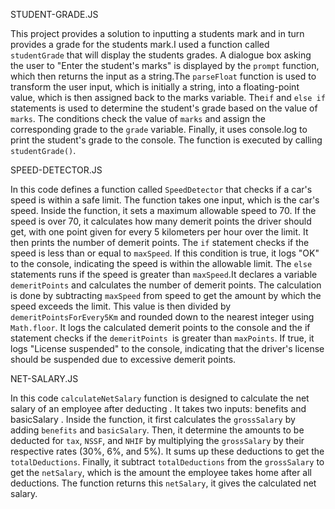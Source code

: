 STUDENT-GRADE.JS

This project provides a solution to inputting a students mark and in turn provides a grade for the students mark.I used a function called `studentGrade` that will display the students grades.
A dialogue box asking the user to "Enter the student's marks" is displayed by the `prompt` function, which then returns the input as a string.The `parseFloat` function is used to transform the user input, which is initially a string, into a floating-point value, which is then assigned back to the marks variable.
The`if` and `else if` statements is used to determine the student's grade based on the value of `marks`. The conditions check the value of `marks` and assign the corresponding grade to the `grade` variable.
Finally, it uses console.log to print the student's grade to the console. The function is executed by calling `studentGrade()`.

SPEED-DETECTOR.JS

In this code defines a function called `SpeedDetector` that checks if a car's speed is within a safe limit. 
The function takes one input, which is the car's speed. Inside the function, it sets a maximum allowable speed to 70. 
If the speed is over 70, it calculates how many demerit points the driver should get, with one point given for every 5 kilometers per hour over the limit. It then prints the number of demerit points.
The `if` statement checks if the speed is less than or equal to `maxSpeed`. If this condition is true, it logs "OK" to the console, indicating the speed is within the allowable limit.
The `else` statements runs if the speed is greater than `maxSpeed`.It declares a variable `demeritPoints` and calculates the number of demerit points. The calculation is done by subtracting `maxSpeed` from speed to get the amount by which the speed exceeds the limit. This value is then divided by `demeritPointsForEvery5Km` and rounded down to the nearest integer using `Math.floor`.
It logs the calculated demerit points to the console and the if statement checks if the `demeritPoints `is greater than `maxPoints`.
If true, it logs "License suspended" to the console, indicating that the driver's license should be suspended due to excessive demerit points.




NET-SALARY.JS

In this code `calculateNetSalary` function is designed to calculate the net salary of an employee after deducting . It takes two inputs: benefits and basicSalary .
Inside the function, it first calculates the `grossSalary` by adding `benefits` and `basicSalary`. Then, it determine the amounts to be deducted for `tax`, `NSSF`, and `NHIF` by multiplying the `grossSalary` by their respective rates (30%, 6%, and 5%).
It sums up these deductions to get the `totalDeductions`. 
Finally, it subtract `totalDeductions` from the `grossSalary` to get the `netSalary`, which is the amount the employee takes home after all deductions. The function returns this `netSalary`, it gives the calculated net salary.
